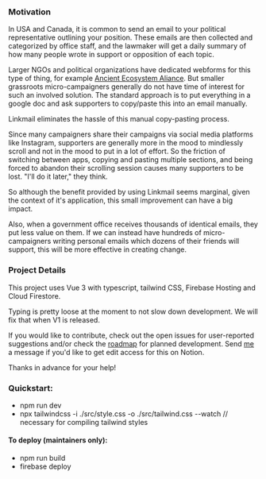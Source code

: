 ### Motivation

In USA and Canada, it is common to send an email to your political representative outlining your position. These emails are then collected and categorized by office staff, and the lawmaker will get a daily summary of how many people wrote in support or opposition of each topic. 

Larger NGOs and political organizations have dedicated webforms for this type of thing, for example [Ancient Ecosystem Aliance](https://ancientforestalliance.org/take-action-for-forests/call-for-ecosystem-based-targets/). But smaller grassroots micro-campaigners generally do not have time of interest for such an involved solution. The standard approach is to put everything in a google doc and ask supporters to copy/paste this into an email manually. 

Linkmail eliminates the hassle of this manual copy-pasting process. 

Since many campaigners share their campaigns via social media platforms like Instagram, supporters are generally more in the mood to mindlessly scroll and not in the mood to put in a lot of effort. So the friction of switching between apps, copying and pasting multiple sections, and being forced to abandon their scrolling session causes many supporters to be lost. "I'll do it later," they think.

So although the benefit provided by using Linkmail seems marginal, given the context of it's application, this small improvement can have a big impact. 

Also, when a government office receives thousands of identical emails, they put less value on them. If we can instead have hundreds of micro-campaigners writing personal emails which dozens of their friends will support, this will be more effective in creating change.

### Project Details

This project uses Vue 3 with typescript, tailwind CSS, Firebase Hosting and Cloud Firestore.

Typing is pretty loose at the moment to not slow down development. We will fix that when V1 is released. 

If you would like to contribute, check out the open issues for user-reported suggestions and/or check the [roadmap](https://noal.notion.site/LINKMAIL-10949879f7704c5eb459a2965b11a3d5) for planned development. Send [me](https://github.com/noalbalint) a message if you'd like to get edit access for this on Notion.

Thanks in advance for your help!


### Quickstart: 
- npm run dev
- npx tailwindcss -i ./src/style.css -o ./src/tailwind.css --watch // necessary for compiling tailwind styles

#### To deploy (maintainers only):
- npm run build
- firebase deploy
